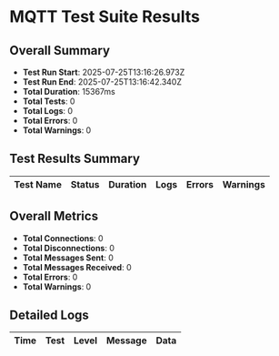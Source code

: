 # MQTT Test Suite Results

## Overall Summary

- **Test Run Start**: 2025-07-25T13:16:26.973Z
- **Test Run End**: 2025-07-25T13:16:42.340Z
- **Total Duration**: 15367ms
- **Total Tests**: 0
- **Total Logs**: 0
- **Total Errors**: 0
- **Total Warnings**: 0

## Test Results Summary

| Test Name | Status | Duration | Logs | Errors | Warnings |
|-----------|--------|----------|------|--------|----------|

## Overall Metrics

- **Total Connections**: 0
- **Total Disconnections**: 0
- **Total Messages Sent**: 0
- **Total Messages Received**: 0
- **Total Errors**: 0
- **Total Warnings**: 0

## Detailed Logs

| Time | Test | Level | Message | Data |
|------|------|-------|---------|------|
